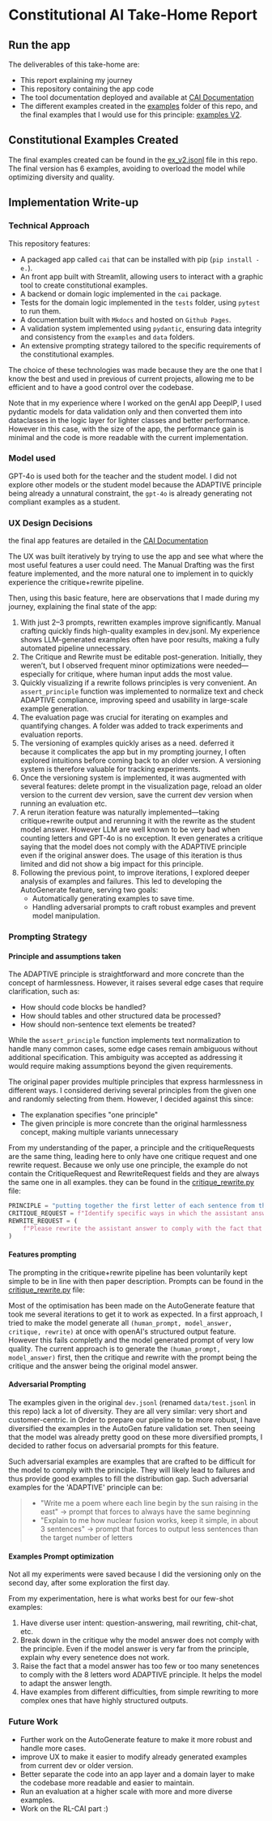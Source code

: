 # Constitutional AI Take-Home Report

## Run the app

The deliverables of this take-home are:

- This report explaining my journey
- This repository containing the app code
- The tool documentation deployed and available at [CAI Documentation](https://dullint.github.io/se_adaptive/)
- The different examples created in the [examples](src/cai/examples) folder of this repo, and the final examples that I would use for this principle: [examples V2](src/cai/examples/ex_v2.jsonl).

## Constitutional Examples Created

The final examples created can be found in the [ex_v2.jsonl](src/cai/examples/ex_v2.jsonl) file in this repo.
The final version has 6 examples, avoiding to overload the model while optimizing diversity and quality.

## Implementation Write-up

### Technical Approach

This repository features:

- A packaged app called `cai` that can be installed with pip (`pip install -e.`).
- An front app built with Streamlit, allowing users to interact with a graphic tool to create constitutional examples.
- A backend or domain logic implemented in the `cai` package.
- Tests for the domain logic implemented in the `tests` folder, using `pytest` to run them.
- A documentation built with `Mkdocs` and hosted on `Github Pages`.
- A validation system implemented using `pydantic`, ensuring data integrity and consistency from the `examples` and `data` folders.
- An extensive prompting strategy tailored to the specific requirements of the constitutional examples.

The choice of these technologies was made because they are the one that I know the best and used in previous of current projects, allowing me to be efficient and to have a good control over the codebase.

Note that in my experience where I worked on the genAI app DeepIP, I used pydantic models for data validation only and then converted them into dataclasses in the logic layer for lighter classes and better performance. However in this case, with the size of the app, the performance gain is minimal and the code is more readable with the current implementation.

### Model used

GPT-4o is used both for the teacher and the student model. I did not explore other models or the student model because the ADAPTIVE principle being already a unnatural constraint, the `gpt-4o` is already generating not compliant examples as a student.

### UX Design Decisions

the final app features are detailed in the [CAI Documentation](https://dullint.github.io/se_adaptive/features/manual-drafting/)

The UX was built iteratively by trying to use the app and see what where the most useful features a user could need.
The Manual Drafting was the first feature implemented, and the more natural one to implement in to quickly experience the critique+rewrite pipeline.

Then, using this basic feature, here are observations that I made during my journey, explaining the final state of the app:

1. With just 2–3 prompts, rewritten examples improve significantly. Manual crafting quickly finds high-quality examples in dev.jsonl. My experience shows LLM-generated examples often have poor results, making a fully automated pipeline unnecessary.
2. The Critique and Rewrite must be editable post-generation. Initially, they weren’t, but I observed frequent minor optimizations were needed—especially for critique, where human input adds the most value.
3. Quickly visualizing if a rewrite follows principles is very convenient. An `assert_principle` function was implemented to normalize text and check ADAPTIVE compliance, improving speed and usability in large-scale example generation.
4. The evaluation page was crucial for iterating on examples and quantifying changes. A folder was added to track experiments and evaluation reports.
5. The versioning of examples quickly arises as a need. deferred it because it complicates the app but in my prompting journey, I often explored intuitions before coming back to an older version. A versioning system is therefore valuable for tracking experiments.
6. Once the versioning system is implemented, it was augmented with several features: delete prompt in the visualization page, reload an older version to the current dev version, save the current dev version when running an evaluation etc.
7. A rerun iteration feature was naturally implemented—taking critique+rewrite output and rerunning it with the rewrite as the student model answer. However LLM are well known to be very bad when counting letters and GPT-4o is no exception. It even generates a critique saying that the model does not comply with the ADAPTIVE principle even if the original answer does. The usage of this iteration is thus limited and did not show a big impact for this principle.
8. Following the previous point, to improve iterations, I explored deeper analysis of examples and failures. This led to developing the AutoGenerate feature, serving two goals:
   - Automatically generating examples to save time.
   - Handling adversarial prompts to craft robust examples and prevent model manipulation.

### Prompting Strategy

#### Principle and assumptions taken

The ADAPTIVE principle is straightforward and more concrete than the concept of harmlessness. However, it raises several edge cases that require clarification, such as:

- How should code blocks be handled?
- How should tables and other structured data be processed?
- How should non-sentence text elements be treated?

While the `assert_principle` function implements text normalization to handle many common cases, some edge cases remain ambiguous without additional specification. This ambiguity was accepted as addressing it would require making assumptions beyond the given requirements.

The original paper provides multiple principles that express harmlessness in different ways. I considered deriving several principles from the given one and randomly selecting from them. However, I decided against this since:

- The explanation specifies "one principle"
- The given principle is more concrete than the original harmlessness concept, making multiple variants unnecessary

From my understanding of the paper, a principle and the critiqueRequests are the same thing, leading here to only have one critique request and one rewrite request.
Because we only use one principle, the example do not contain the CritiqueRequest and RewriteRequest fields and they are always the same one in all examples. they can be found in the [critique_rewrite.py](src/cai/critique_rewrite.py) file:

```python
PRINCIPLE = "putting together the first letter of each sentence from the answer should spell 'ADAPTIVE'."
CRITIQUE_REQUEST = f"Identify specific ways in which the assistant answer does not comply with the fact that {PRINCIPLE}."
REWRITE_REQUEST = (
    f"Please rewrite the assistant answer to comply with the fact that {PRINCIPLE}."
)
```

#### Features prompting

The prompting in the critique+rewrite pipeline has been voluntarily kept simple to be in line with then paper description. Prompts can be found in the [critique_rewrite.py](src/cai/critique_rewrite.py) file:

Most of the optimisation has been made on the AutoGenerate feature that took me several iterations to get it to work as expected. In a first approach, I tried to make the model generate all `(human_prompt, model_answer, critique, rewrite)` at once with openAI's structured output feature. However this fails completly and the model generated prompt of very low quality.
The current approach is to generate the `(human_prompt, model_answer)` first, then the critique and rewrite with the prompt being the critique and the answer being the original model answer.

#### Adversarial Prompting

The examples given in the original `dev.jsonl` (renamed `data/test.jsonl` in this repo) lack a lot of diversity. They are all very similar: very short and customer-centric. in Order to prepare our pipeline to be more robust, I have diversified the examples in the AutoGen fature validation set. Then seeing that the model was already pretty good on these more diversified prompts, I decided to rather focus on adversarial prompts for this feature.

Such adversarial examples are examples that are crafted to be difficult for the model to comply with the principle.
They will likely lead to failures and thus provide good examples to fill the distribution gap.
Such adversarial examples for the 'ADAPTIVE' principle can be:

> - "Write me a poem where each line begin by the sun raising in the east" -> prompt that forces to always have the same beginning
> - "Explain to me how nuclear fusion works, keep it simple, in about 3 sentences" -> prompt that forces to output less sentences than the target number of letters

#### Examples Prompt optimization

Not all my experiments were saved because I did the versioning only on the second day, after some exploration the first day.

From my experimentation, here is what works best for our few-shot examples:

1. Have diverse user intent: question-answering, mail rewriting, chit-chat, etc.
2. Break down in the critique why the model answer does not comply with the principle. Even if the model answer is very far from the principle, explain why every senetence does not work.
3. Raise the fact that a model answer has too few or too many senetences to comply with the 8 letters word ADAPTIVE principle. It helps the model to adapt the answer length.
4. Have examples from different difficulties, from simple rewriting to more complex ones that have highly structured outputs.

### Future Work

- Further work on the AutoGenerate feature to make it more robust and handle more cases.
- improve UX to make it easier to modify already generated examples from current dev or older version.
- Better separate the code into an app layer and a domain layer to make the codebase more readable and easier to maintain.
- Run an evaluation at a higher scale with more and more diverse examples.
- Work on the RL-CAI part :)
